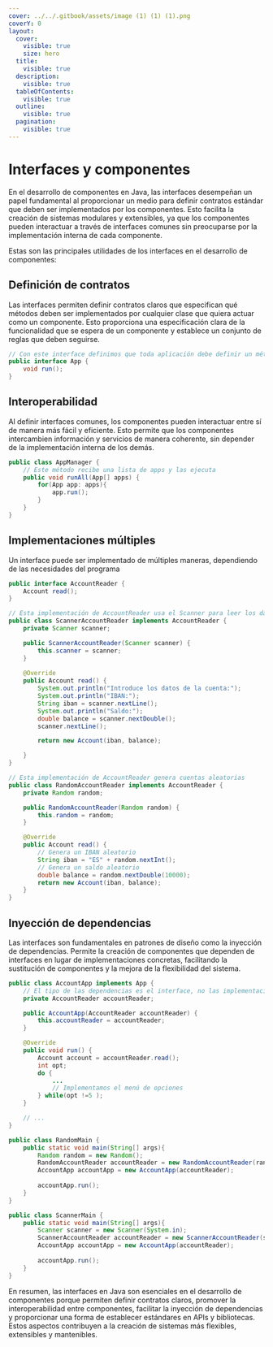 ```yaml
---
cover: ../../.gitbook/assets/image (1) (1) (1).png
coverY: 0
layout:
  cover:
    visible: true
    size: hero
  title:
    visible: true
  description:
    visible: true
  tableOfContents:
    visible: true
  outline:
    visible: true
  pagination:
    visible: true
---
```


# Interfaces y componentes

En el desarrollo de componentes en Java, las interfaces desempeñan un papel fundamental al proporcionar un medio para definir contratos estándar que deben ser implementados por los componentes. Esto facilita la creación de sistemas modulares y extensibles, ya que los componentes pueden interactuar a través de interfaces comunes sin preocuparse por la implementación interna de cada componente.

Estas son las principales utilidades de los interfaces en el desarrollo de componentes:

## **Definición de contratos**

Las interfaces permiten definir contratos claros que especifican qué métodos deben ser implementados por cualquier clase que quiera actuar como un componente. Esto proporciona una especificación clara de la funcionalidad que se espera de un componente y establece un conjunto de reglas que deben seguirse.

```java
// Con este interface definimos que toda aplicación debe definir un método run
public interface App {
    void run();
}
```

## **Interoperabilidad**

Al definir interfaces comunes, los componentes pueden interactuar entre sí de manera más fácil y eficiente. Esto permite que los componentes intercambien información y servicios de manera coherente, sin depender de la implementación interna de los demás.

```java
public class AppManager {
    // Este método recibe una lista de apps y las ejecuta
    public void runAll(App[] apps) {
        for(App app: apps){
            app.run();
        }
    }
}
```

## **Implementaciones múltiples**

Un interface puede ser implementado de múltiples maneras, dependiendo de las necesidades del programa

```java
public interface AccountReader {
    Account read();
}

// Esta implementación de AccountReader usa el Scanner para leer los datos de una cuenta
public class ScannerAccountReader implements AccountReader {
    private Scanner scanner;

    public ScannerAccountReader(Scanner scanner) {
        this.scanner = scanner;
    }
    
    @Override
    public Account read() {
        System.out.println("Introduce los datos de la cuenta:");
        System.out.println("IBAN:");
        String iban = scanner.nextLine();
        System.out.println("Saldo:");
        double balance = scanner.nextDouble();
        scanner.nextLine();

        return new Account(iban, balance);

    }
}

// Esta implementación de AccountReader genera cuentas aleatorias
public class RandomAccountReader implements AccountReader {
    private Random random;

    public RandomAccountReader(Random random) {
        this.random = random;
    }

    @Override
    public Account read() {
        // Genera un IBAN aleatorio
        String iban = "ES" + random.nextInt();
        // Genera un saldo aleatorio
        double balance = random.nextDouble(10000);
        return new Account(iban, balance);
    }
}
```

## **Inyección de dependencias**

Las interfaces son fundamentales en patrones de diseño como la inyección de dependencias. Permite la creación de componentes que dependen de interfaces en lugar de implementaciones concretas, facilitando la sustitución de componentes y la mejora de la flexibilidad del sistema.

```java
public class AccountApp implements App {
    // El tipo de las dependencias es el interface, no las implementaciones
    private AccountReader accountReader;

    public AccountApp(AccountReader accountReader) {
        this.accountReader = accountReader;
    }

    @Override
    public void run() {
        Account account = accountReader.read();
        int opt;
        do {
            ...
            // Implementamos el menú de opciones
        } while(opt !=5 );
    }

    // ...
}

public class RandomMain {
    public static void main(String[] args){
        Random random = new Random();
        RandomAccountReader accountReader = new RandomAccountReader(random);
        AccountApp accountApp = new AccountApp(accountReader);
        
        accountApp.run();
    }
}

public class ScannerMain {
    public static void main(String[] args){
        Scanner scanner = new Scanner(System.in);
        ScannerAccountReader accountReader = new ScannerAccountReader(scanner);
        AccountApp accountApp = new AccountApp(accountReader);
        
        accountApp.run();
    }
}
```

En resumen, las interfaces en Java son esenciales en el desarrollo de componentes porque permiten definir contratos claros, promover la interoperabilidad entre componentes, facilitar la inyección de dependencias y proporcionar una forma de establecer estándares en APIs y bibliotecas. Estos aspectos contribuyen a la creación de sistemas más flexibles, extensibles y mantenibles.
